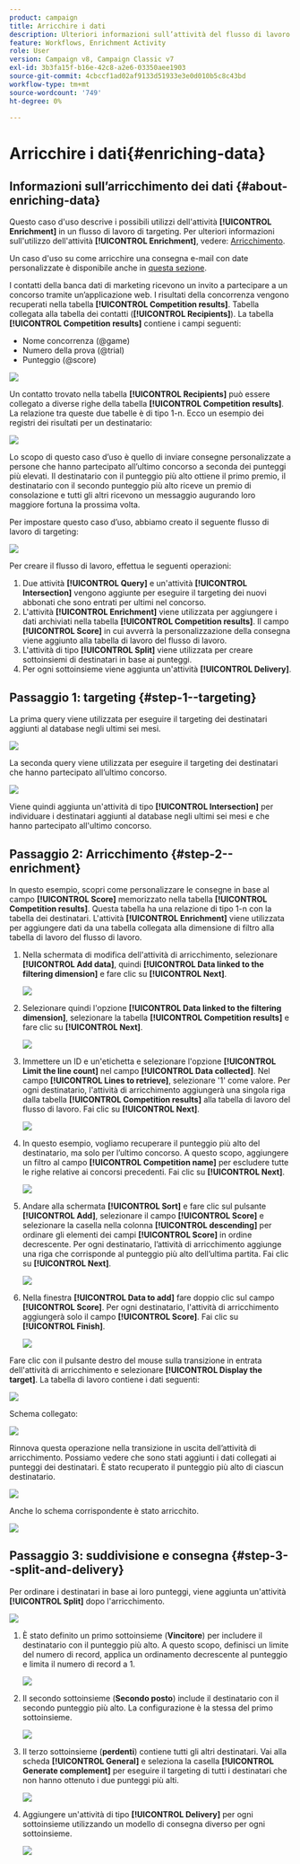 ```yaml
---
product: campaign
title: Arricchire i dati
description: Ulteriori informazioni sull’attività del flusso di lavoro Arricchimento
feature: Workflows, Enrichment Activity
role: User
version: Campaign v8, Campaign Classic v7
exl-id: 3b3fa15f-b16e-42c8-a2e6-03350aee1903
source-git-commit: 4cbccf1ad02af9133d51933e3e0d010b5c8c43bd
workflow-type: tm+mt
source-wordcount: '749'
ht-degree: 0%

---
```


# Arricchire i dati{#enriching-data}



## Informazioni sull’arricchimento dei dati {#about-enriching-data}

Questo caso d&#39;uso descrive i possibili utilizzi dell&#39;attività **[!UICONTROL Enrichment]** in un flusso di lavoro di targeting. Per ulteriori informazioni sull&#39;utilizzo dell&#39;attività **[!UICONTROL Enrichment]**, vedere: [Arricchimento](enrichment.md).

Un caso d&#39;uso su come arricchire una consegna e-mail con date personalizzate è disponibile anche in [questa sezione](email-enrichment-with-custom-date-fields.md).

I contatti della banca dati di marketing ricevono un invito a partecipare a un concorso tramite un’applicazione web. I risultati della concorrenza vengono recuperati nella tabella **[!UICONTROL Competition results]**. Tabella collegata alla tabella dei contatti (**[!UICONTROL Recipients]**). La tabella **[!UICONTROL Competition results]** contiene i campi seguenti:

* Nome concorrenza (@game)
* Numero della prova (@trial)
* Punteggio (@score)

![](assets/uc1_enrich_1.png)

Un contatto trovato nella tabella **[!UICONTROL Recipients]** può essere collegato a diverse righe della tabella **[!UICONTROL Competition results]**. La relazione tra queste due tabelle è di tipo 1-n. Ecco un esempio dei registri dei risultati per un destinatario:

![](assets/uc1_enrich_2.png)

Lo scopo di questo caso d’uso è quello di inviare consegne personalizzate a persone che hanno partecipato all’ultimo concorso a seconda dei punteggi più elevati. Il destinatario con il punteggio più alto ottiene il primo premio, il destinatario con il secondo punteggio più alto riceve un premio di consolazione e tutti gli altri ricevono un messaggio augurando loro maggiore fortuna la prossima volta.

Per impostare questo caso d’uso, abbiamo creato il seguente flusso di lavoro di targeting:

![](assets/uc1_enrich_3.png)

Per creare il flusso di lavoro, effettua le seguenti operazioni:

1. Due attività **[!UICONTROL Query]** e un&#39;attività **[!UICONTROL Intersection]** vengono aggiunte per eseguire il targeting dei nuovi abbonati che sono entrati per ultimi nel concorso.
1. L&#39;attività **[!UICONTROL Enrichment]** viene utilizzata per aggiungere i dati archiviati nella tabella **[!UICONTROL Competition results]**. Il campo **[!UICONTROL Score]** in cui avverrà la personalizzazione della consegna viene aggiunto alla tabella di lavoro del flusso di lavoro.
1. L&#39;attività di tipo **[!UICONTROL Split]** viene utilizzata per creare sottoinsiemi di destinatari in base ai punteggi.
1. Per ogni sottoinsieme viene aggiunta un&#39;attività **[!UICONTROL Delivery]**.

## Passaggio 1: targeting {#step-1--targeting}

La prima query viene utilizzata per eseguire il targeting dei destinatari aggiunti al database negli ultimi sei mesi.

![](assets/uc1_enrich_4.png)

La seconda query viene utilizzata per eseguire il targeting dei destinatari che hanno partecipato all’ultimo concorso.

![](assets/uc1_enrich_5.png)

Viene quindi aggiunta un&#39;attività di tipo **[!UICONTROL Intersection]** per individuare i destinatari aggiunti al database negli ultimi sei mesi e che hanno partecipato all&#39;ultimo concorso.

## Passaggio 2: Arricchimento {#step-2--enrichment}

In questo esempio, scopri come personalizzare le consegne in base al campo **[!UICONTROL Score]** memorizzato nella tabella **[!UICONTROL Competition results]**. Questa tabella ha una relazione di tipo 1-n con la tabella dei destinatari. L&#39;attività **[!UICONTROL Enrichment]** viene utilizzata per aggiungere dati da una tabella collegata alla dimensione di filtro alla tabella di lavoro del flusso di lavoro.

1. Nella schermata di modifica dell&#39;attività di arricchimento, selezionare **[!UICONTROL Add data]**, quindi **[!UICONTROL Data linked to the filtering dimension]** e fare clic su **[!UICONTROL Next]**.

   ![](assets/uc1_enrich_6.png)

1. Selezionare quindi l&#39;opzione **[!UICONTROL Data linked to the filtering dimension]**, selezionare la tabella **[!UICONTROL Competition results]** e fare clic su **[!UICONTROL Next]**.

   ![](assets/uc1_enrich_7.png)

1. Immettere un ID e un&#39;etichetta e selezionare l&#39;opzione **[!UICONTROL Limit the line count]** nel campo **[!UICONTROL Data collected]**. Nel campo **[!UICONTROL Lines to retrieve]**, selezionare &#39;1&#39; come valore. Per ogni destinatario, l&#39;attività di arricchimento aggiungerà una singola riga dalla tabella **[!UICONTROL Competition results]** alla tabella di lavoro del flusso di lavoro. Fai clic su **[!UICONTROL Next]**.

   ![](assets/uc1_enrich_8.png)

1. In questo esempio, vogliamo recuperare il punteggio più alto del destinatario, ma solo per l’ultimo concorso. A questo scopo, aggiungere un filtro al campo **[!UICONTROL Competition name]** per escludere tutte le righe relative ai concorsi precedenti. Fai clic su **[!UICONTROL Next]**.

   ![](assets/uc1_enrich_9.png)

1. Andare alla schermata **[!UICONTROL Sort]** e fare clic sul pulsante **[!UICONTROL Add]**, selezionare il campo **[!UICONTROL Score]** e selezionare la casella nella colonna **[!UICONTROL descending]** per ordinare gli elementi dei campi **[!UICONTROL Score]** in ordine decrescente. Per ogni destinatario, l’attività di arricchimento aggiunge una riga che corrisponde al punteggio più alto dell’ultima partita. Fai clic su **[!UICONTROL Next]**.

   ![](assets/uc1_enrich_10.png)

1. Nella finestra **[!UICONTROL Data to add]** fare doppio clic sul campo **[!UICONTROL Score]**. Per ogni destinatario, l&#39;attività di arricchimento aggiungerà solo il campo **[!UICONTROL Score]**. Fai clic su **[!UICONTROL Finish]**.

   ![](assets/uc1_enrich_11.png)

Fare clic con il pulsante destro del mouse sulla transizione in entrata dell&#39;attività di arricchimento e selezionare **[!UICONTROL Display the target]**. La tabella di lavoro contiene i dati seguenti:

![](assets/uc1_enrich_13.png)

Schema collegato:

![](assets/uc1_enrich_15.png)

Rinnova questa operazione nella transizione in uscita dell’attività di arricchimento. Possiamo vedere che sono stati aggiunti i dati collegati ai punteggi dei destinatari. È stato recuperato il punteggio più alto di ciascun destinatario.

![](assets/uc1_enrich_12.png)

Anche lo schema corrispondente è stato arricchito.

![](assets/uc1_enrich_14.png)

## Passaggio 3: suddivisione e consegna {#step-3--split-and-delivery}

Per ordinare i destinatari in base ai loro punteggi, viene aggiunta un&#39;attività **[!UICONTROL Split]** dopo l&#39;arricchimento.

![](assets/uc1_enrich_18.png)

1. È stato definito un primo sottoinsieme (**Vincitore**) per includere il destinatario con il punteggio più alto. A questo scopo, definisci un limite del numero di record, applica un ordinamento decrescente al punteggio e limita il numero di record a 1.

   ![](assets/uc1_enrich_16.png)

1. Il secondo sottoinsieme (**Secondo posto**) include il destinatario con il secondo punteggio più alto. La configurazione è la stessa del primo sottoinsieme.

   ![](assets/uc1_enrich_17.png)

1. Il terzo sottoinsieme (**perdenti**) contiene tutti gli altri destinatari. Vai alla scheda **[!UICONTROL General]** e seleziona la casella **[!UICONTROL Generate complement]** per eseguire il targeting di tutti i destinatari che non hanno ottenuto i due punteggi più alti.

   ![](assets/uc1_enrich_19.png)

1. Aggiungere un&#39;attività di tipo **[!UICONTROL Delivery]** per ogni sottoinsieme utilizzando un modello di consegna diverso per ogni sottoinsieme.

   ![](assets/uc1_enrich_20.png)
